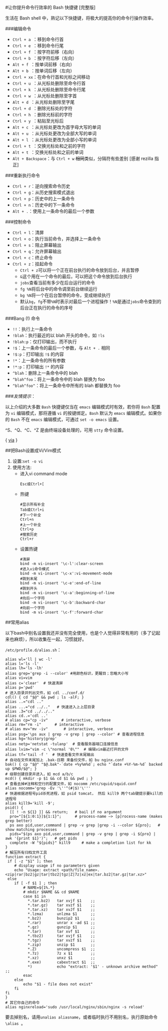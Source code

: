 #让你提升命令行效率的 Bash 快捷键 [完整版]

生活在 Bash shell 中，熟记以下快捷键，将极大的提高你的命令行操作效率。


###编辑命令

* ``Ctrl + a ``：移到命令行首
* ``Ctrl + e ``：移到命令行尾
* `Ctrl + f `：按字符前移（右向）
* `Ctrl + b `：按字符后移（左向）
* `Alt + f `：按单词前移（右向）
* `Alt + b `：按单词后移（左向）
* `Ctrl + xx`：在命令行首和光标之间移动
* `Ctrl + u `：从光标处删除至命令行首
* `Ctrl + k `：从光标处删除至命令行尾
* `Ctrl + w `：从光标处删除至字首
* `Alt + d `：从光标处删除至字尾
* `Ctrl + d `：删除光标处的字符
* `Ctrl + h `：删除光标前的字符
* `Ctrl + y `：粘贴至光标后
* `Alt + c `：从光标处更改为首字母大写的单词
* `Alt + u `：从光标处更改为全部大写的单词
* `Alt + l `：从光标处更改为全部小写的单词
* `Ctrl + t `：交换光标处和之前的字符
* `Alt + t `：交换光标处和之前的单词
* `Alt + Backspace`：与 `Ctrl + w` ~~相同~~类似，分隔符有些差别 [感谢 rezilla 指正]   


###重新执行命令

* `Ctrl + r`：逆向搜索命令历史
* `Ctrl + g`：从历史搜索模式退出
* `Ctrl + p`：历史中的上一条命令
* `Ctrl + n`：历史中的下一条命令
* `Alt + .`：使用上一条命令的最后一个参数


###控制命令

* `Ctrl + l`：清屏
* `Ctrl + o`：执行当前命令，并选择上一条命令
* `Ctrl + s`：阻止屏幕输出
* `Ctrl + q`：允许屏幕输出
* `Ctrl + c`：终止命令
* `Ctrl + z`：挂起命令
    * `Ctrl + z`可以将一个正在前台执行的命令放到后台，并且暂停
    * `&`这个用在一个命令的最后，可以把这个命令放到后台执行
    * `jobs`查看当前有多少在后台运行的命令
    * `fg %N`将后台中的命令调至前台继续运行
    * `bg %N`将一个在后台暂停的命令，变成继续执行
    * 默认`bg`，`fg`不带`%N`时表示对最后一个进程操作！`%N`是通过`jobs`命令查到的后台正在执行的命令的序号


###Bang (!) 命令

* `!!`：执行上一条命令
* `!blah`：执行最近的以 blah 开头的命令，如 `!ls`
* `!blah:p`：仅打印输出，而不执行
* `!$`：上一条命令的最后一个参数，与 `Alt + .` 相同
* `!$:p`：打印输出 `!$` 的内容
* `!*`：上一条命令的所有参数
* `!*:p`：打印输出 `!*` 的内容
* `^blah`：删除上一条命令中的 blah
* `^blah^foo`：将上一条命令中的 blah 替换为 foo
* `^blah^foo^`：将上一条命令中所有的 blah 都替换为 foo    


###_友情提示_：

以上介绍的大多数 `Bash` 快捷键仅当在 `emacs` 编辑模式时有效，若你将 `Bash` 配置为 `vi` 编辑模式，那将遵循 `vi` 的按键绑定。`Bash` 默认为 `emacs` 编辑模式。如果你的 `Bash` 不在 `emacs` 编辑模式，可通过 `set -o emacs` 设置。

^S、^Q、^C、^Z 是由终端设备处理的，可用 `stty` 命令设置。

{ [via](http://wp.me/pj13n-jo) }


##把Bash设置成Vi/Vim模式

1. 设置:`set -o vi`   
2. 使用方法:   
    * 进入vi command mode  
        ```
        Esc或Ctrl+[
        ```  
    * 热键   
        ```
        #显示所有补全
        Tab或Ctrl+i
        #下一个补全
        Ctrl+n
        #上一个补全
        Ctrl+p
        #搜索历史
        Ctrl+r
        ```
    * 设置热键  
        ```
        #清屏
        bind -m vi-insert '\c-l':clear-screen
        #进入vi命令模式
        bind -m vi-insert '\c-x':vi-movement-mode
        #跳到末尾
        bind -m vi-insert '\c-e':end-of-line
        #跳到开头
        bind -m vi-insert '\c-a':beginning-of-line
        #向后一个字符
        bind -m vi-insert '\c-b':backward-char
        #向前一个字符
        bind -m vi-insert '\c-f':forward-char
        ```

##常用alias

以下bash中别名设置我还并没有完全使用，也是个人觉得非常有用的（多了记起来也麻烦），所以收集在一起，习惯就好。    

`/etc/profile.d/alias.sh`：
```shell
alias wl='ll | wc -l'
alias l='ls -l'
alias lh='ls -lh'
alias grep='grep -i --color' #用颜色标识，更醒目；忽略大小写
alias vi=vim
alias c='clear'  # 快速清屏
alias p='pwd'
# 进入目录并列出文件，如 cdl ../conf.d/
cdl() { cd "$@" && pwd ; ls -alF; }
alias ..="cdl .."
alias ...="cd ../.."   # 快速进入上上层目录
alias .3="cd ../../.." 
alias cd..='cdl ..'
# alias cp="cp -iv"      # interactive, verbose
alias rm="rm -i"      # interactive
# alias mv="mv -iv"       # interactive, verbose
alias psg='\ps aux | grep -v grep | grep --color' # 查看进程信息
alias hg='history|grep'
alias netp='netstat -tulanp'  # 查看服务器端口连接信息
alias lvim="vim -c \"normal '0\""  # 编辑vim最近打开的文件
alias tf='tail -f '  # 快速查看文件末尾输出
# 自动在文件末尾加上 .bak-日期 来备份文件，如 bu nginx.conf
bak() { cp "$@" "$@.bak"-`date +%y%m%d`; echo "`date +%Y-%m-%d` backed up $PWD/$@"; }
# 级联创建目录并进入，如 mcd a/b/c
mcd() { mkdir -p $1 && cd $1 && pwd ; }
# 查看去掉#注释和空行的配置文件，如 nocomm /etc/squid/squid.conf
alias nocomm='grep -Ev '\''^(#|$)'\'''
# 快速根据进程号pid杀死进程，如 psid tomcat， 然后 kill9 两个tab键提示要kill的进程号
alias kill9='kill -9';
psid() {
  [[ ! -n ${1} ]] && return;   # bail if no argument
  pro="[${1:0:1}]${1:1}";      # process-name –> [p]rocess-name (makes grep better)
  ps axo pid,user,command | grep -v grep |grep -i --color ${pro};   # show matching processes
  pids="$(ps axo pid,user,command | grep -v grep | grep -i ${pro} | awk '{print $1}')";   # get pids
  complete -W "${pids}" kill9     # make a completion list for kk
}
# 解压所有归档文件工具
function extract {
 if [ -z "$1" ]; then
    # display usage if no parameters given
    echo "Usage: extract <path/file_name>.<zip|rar|bz2|gz|tar|tbz2|tgz|Z|7z|xz|ex|tar.bz2|tar.gz|tar.xz>"
 else
    if [ -f $1 ] ; then
        # NAME=${1%.*}
        # mkdir $NAME && cd $NAME
        case $1 in
          *.tar.bz2)   tar xvjf $1    ;;
          *.tar.gz)    tar xvzf $1    ;;
          *.tar.xz)    tar xvJf $1    ;;
          *.lzma)      unlzma $1      ;;
          *.bz2)       bunzip2 $1     ;;
          *.rar)       unrar x -ad $1 ;;
          *.gz)        gunzip $1      ;;
          *.tar)       tar xvf $1     ;;
          *.tbz2)      tar xvjf $1    ;;
          *.tgz)       tar xvzf $1    ;;
          *.zip)       unzip $1       ;;
          *.Z)         uncompress $1  ;;
          *.7z)        7z x $1        ;;
          *.xz)        unxz $1        ;;
          *.exe)       cabextract $1  ;;
          *)           echo "extract: '$1' - unknown archive method" ;;
        esac
    else
        echo "$1 - file does not exist"
    fi
fi
}
# 其它你自己的命令
alias nginxreload='sudo /usr/local/nginx/sbin/nginx -s reload'
```
要去掉别名，请用`unalias aliasname`，或者临时执行不用别名，执行原始命令`\alias `。